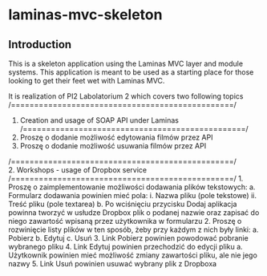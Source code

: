 # laminas-mvc-skeleton

## Introduction

This is a skeleton application using the Laminas MVC layer and module
systems. This application is meant to be used as a starting place for those
looking to get their feet wet with Laminas MVC.

It is realization of PI2 Labolatorium 2 which covers two following topics
/================================================/
1. Creation and usage of SOAP API under Laminas
/================================================/
1. Proszę o dodanie możliwość edytowania filmów przez API
2. Proszę o dodanie możliwość usuwania filmów przez API

/================================================/  
2. Workshops - usage of Dropbox service
/================================================/
    1. Proszę o zaimplementowanie możliwości dodawania plików tekstowych:
  a. Formularz dodawania powinien mieć pola:
    i. Nazwa pliku (pole tekstowe)
    ii. Treść pliku (pole textarea)
  b. Po wciśnięciu przycisku Dodaj aplikacja powinna tworzyć w usłudze Dropbox plik o podanej nazwie oraz zapisać do niego zawartość wpisaną przez użytkownika w formularzu
  2. Proszę o rozwinięcie listy plików w ten sposób, żeby przy każdym z nich były linki:
    a. Pobierz
   b. Edytuj
    c. Usuń
  3. Link Pobierz powinien powodować pobranie wybranego pliku
  4. Link Edytuj powinien przechodzić do edycji pliku
    a. Użytkownik powinien mieć możliwość zmiany zawartości pliku, ale nie jego nazwy
  5. Link Usuń powinien usuwać wybrany plik z Dropboxa


